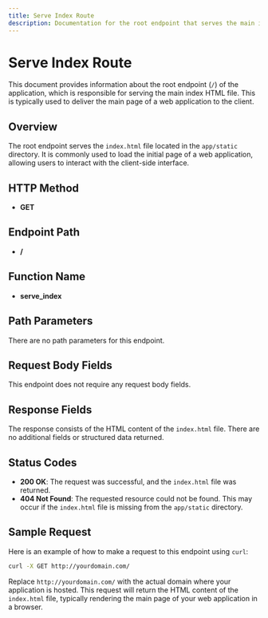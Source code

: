 ```yaml
---
title: Serve Index Route
description: Documentation for the root endpoint that serves the main index HTML file of the application.
---
```


# Serve Index Route

This document provides information about the root endpoint (`/`) of the application, which is responsible for serving the main index HTML file. This is typically used to deliver the main page of a web application to the client.

## Overview

The root endpoint serves the `index.html` file located in the `app/static` directory. It is commonly used to load the initial page of a web application, allowing users to interact with the client-side interface.

## HTTP Method

- **GET**

## Endpoint Path

- **/**

## Function Name

- **serve_index**

## Path Parameters

There are no path parameters for this endpoint.

## Request Body Fields

This endpoint does not require any request body fields.

## Response Fields

The response consists of the HTML content of the `index.html` file. There are no additional fields or structured data returned.

## Status Codes

- **200 OK**: The request was successful, and the `index.html` file was returned.
- **404 Not Found**: The requested resource could not be found. This may occur if the `index.html` file is missing from the `app/static` directory.

## Sample Request

Here is an example of how to make a request to this endpoint using `curl`:

```bash
curl -X GET http://yourdomain.com/
```

Replace `http://yourdomain.com/` with the actual domain where your application is hosted. This request will return the HTML content of the `index.html` file, typically rendering the main page of your web application in a browser.